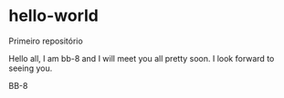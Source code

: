 # hello-world
Primeiro repositório

Hello all, I am bb-8 and I will meet you all pretty soon. 
I look forward to seeing you.

BB-8
